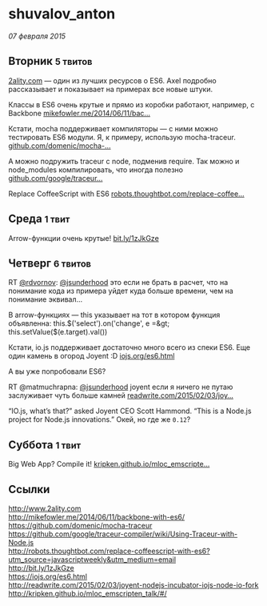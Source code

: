 # shuvalov_anton

_07 февраля 2015_

## Вторник <small>5 твитов</small>

<a href="http://t.co/PvtJZodxLf">2ality.com</a> — один из лучших ресурсов о ES6. Axel подробно рассказывает и показывает на примерах все новые штуки.

Классы в ES6 очень крутые и прямо из коробки работают, например, с Backbone <a href="http://t.co/iTpI8kcbF1">mikefowler.me/2014/06/11/bac…</a>

Кстати, mocha поддерживает компиляторы — с ними можно тестировать ES6 модули. Я, к примеру, использую mocha-traceur. <a href="https://t.co/RYEpf7hWPX">github.com/domenic/mocha-…</a>

А можно подружить traceur c node, подменив require. Так можно и node_modules компилировать, что иногда полезно <a href="https://t.co/ZUhwmdVsin">github.com/google/traceur…</a>

Replace CoffeeScript with ES6 <a href="http://t.co/ELB3FSt6Qx">robots.thoughtbot.com/replace-coffee…</a>

## Среда <small>1 твит</small>

Arrow-функции очень крутые! <a href="http://t.co/U1ODB6vaN3">bit.ly/1zJkGze</a>

## Четверг <small>6 твитов</small>

RT <a href="https://twitter.com/rdvornov" title="Roman Dvornov">@rdvornov</a>: <a href="https://twitter.com/jsunderhood" title="Разработчик">@jsunderhood</a> это если не брать в расчет, что на понимание кода из примера уйдет куда больше времени, чем на понимание эквивал…

В arrow-функциях — this указывает на тот  в котором функция объявленна: 
this.$('select').on('change', e =&gt; this.setValue($(e.target).val())

Кстати, io.js поддерживает достаточно много всего из спеки ES6. Еще один камень в огород Joyent :D <a href="https://t.co/VtTWv98RPl">iojs.org/es6.html</a>

А вы уже попробовали ES6?

RT @matmuchrapna: <a href="https://twitter.com/jsunderhood" title="Разработчик">@jsunderhood</a> joyent если я ничего не путаю заслуживает чуть больше камней  <a href="http://t.co/p5MsEMy5h0">readwrite.com/2015/02/03/joy…</a>

“IO.js, what’s that?” asked Joyent CEO Scott Hammond. “This is a Node.js project for Node.js innovations.” Окей, но где же `0.12`?

## Суббота <small>1 твит</small>

Big Web App? Compile it! <a href="http://t.co/vuLsUgPI4U">kripken.github.io/mloc_emscripte…</a>

## Ссылки

<a href="http://www.2ality.com" target="_blank">http://www.2ality.com</a>  
<a href="http://mikefowler.me/2014/06/11/backbone-with-es6/" target="_blank">http://mikefowler.me/2014/06/11/backbone-with-es6/</a>  
<a href="https://github.com/domenic/mocha-traceur" target="_blank">https://github.com/domenic/mocha-traceur</a>  
<a href="https://github.com/google/traceur-compiler/wiki/Using-Traceur-with-Node.js" target="_blank">https://github.com/google/traceur-compiler/wiki/Using-Traceur-with-Node.js</a>  
<a href="http://robots.thoughtbot.com/replace-coffeescript-with-es6?utm_source=javascriptweekly&utm_medium=email" target="_blank">http://robots.thoughtbot.com/replace-coffeescript-with-es6?utm_source=javascriptweekly&utm_medium=email</a>  
<a href="http://bit.ly/1zJkGze" target="_blank">http://bit.ly/1zJkGze</a>  
<a href="https://iojs.org/es6.html" target="_blank">https://iojs.org/es6.html</a>  
<a href="http://readwrite.com/2015/02/03/joyent-nodejs-incubator-iojs-node-io-fork" target="_blank">http://readwrite.com/2015/02/03/joyent-nodejs-incubator-iojs-node-io-fork</a>  
<a href="http://kripken.github.io/mloc_emscripten_talk/#/" target="_blank">http://kripken.github.io/mloc_emscripten_talk/#/</a>